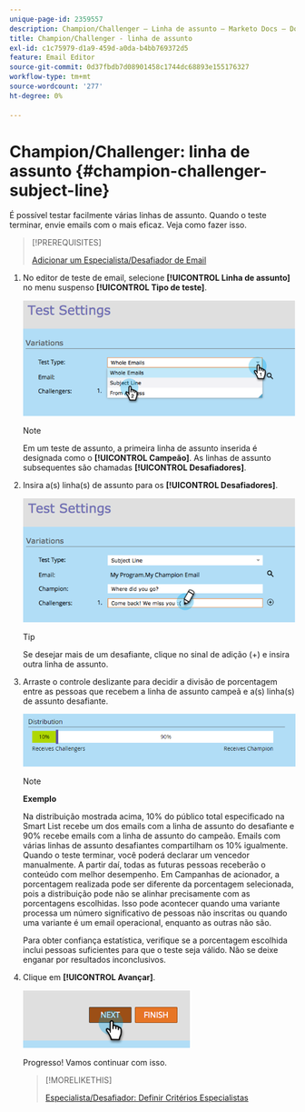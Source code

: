 ```yaml
---
unique-page-id: 2359557
description: Champion/Challenger — Linha de assunto — Marketo Docs — Documentação do produto
title: Champion/Challenger - linha de assunto
exl-id: c1c75979-d1a9-459d-a0da-b4bb769372d5
feature: Email Editor
source-git-commit: 0d37fbdb7d08901458c1744dc68893e155176327
workflow-type: tm+mt
source-wordcount: '277'
ht-degree: 0%

---
```


# Champion/Challenger: linha de assunto {#champion-challenger-subject-line}

É possível testar facilmente várias linhas de assunto. Quando o teste terminar, envie emails com o mais eficaz. Veja como fazer isso.

>[!PREREQUISITES]
>
>[Adicionar um Especialista/Desafiador de Email](/help/marketo/product-docs/email-marketing/general/functions-in-the-editor/email-tests-champion-challenger/add-an-email-champion-challenger.md)

1. No editor de teste de email, selecione **[!UICONTROL Linha de assunto]** no menu suspenso **[!UICONTROL Tipo de teste]**.

   ![](assets/image2014-9-15-12-3a37-3a50.png)

   >[!NOTE]
   >
   >Em um teste de assunto, a primeira linha de assunto inserida é designada como o **[!UICONTROL Campeão]**. As linhas de assunto subsequentes são chamadas **[!UICONTROL Desafiadores]**.

1. Insira a(s) linha(s) de assunto para os **[!UICONTROL Desafiadores]**.

   ![](assets/image2014-9-15-12-3a38-3a4.png)

   >[!TIP]
   >
   >Se desejar mais de um desafiante, clique no sinal de adição (+) e insira outra linha de assunto.

1. Arraste o controle deslizante para decidir a divisão de porcentagem entre as pessoas que recebem a linha de assunto campeã e a(s) linha(s) de assunto desafiante.

   ![](assets/image2015-8-7-15-3a19-3a50.png)

   >[!NOTE]
   >
   >**Exemplo**
   >
   >Na distribuição mostrada acima, 10% do público total especificado na Smart List recebe um dos emails com a linha de assunto do desafiante e 90% recebe emails com a linha de assunto do campeão. Emails com várias linhas de assunto desafiantes compartilham os 10% igualmente. Quando o teste terminar, você poderá declarar um vencedor manualmente. A partir daí, todas as futuras pessoas receberão o conteúdo com melhor desempenho. Em Campanhas de acionador, a porcentagem realizada pode ser diferente da porcentagem selecionada, pois a distribuição pode não se alinhar precisamente com as porcentagens escolhidas. Isso pode acontecer quando uma variante processa um número significativo de pessoas não inscritas ou quando uma variante é um email operacional, enquanto as outras não são.

   Para obter confiança estatística, verifique se a porcentagem escolhida inclui pessoas suficientes para que o teste seja válido. Não se deixe enganar por resultados inconclusivos.

1. Clique em **[!UICONTROL Avançar]**.

   ![](assets/image2014-9-15-12-3a40-3a42.png)

   Progresso! Vamos continuar com isso.

   >[!MORELIKETHIS]
   >
   >[Especialista/Desafiador: Definir Critérios Especialistas](/help/marketo/product-docs/email-marketing/general/functions-in-the-editor/email-tests-champion-challenger/champion-challenger-define-champion-criteria.md)
